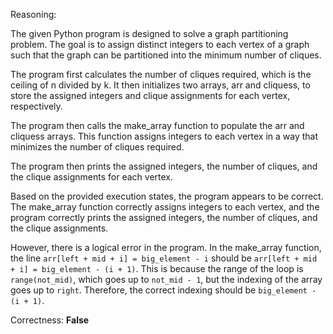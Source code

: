 Reasoning:

The given Python program is designed to solve a graph partitioning problem. The goal is to assign distinct integers to each vertex of a graph such that the graph can be partitioned into the minimum number of cliques.

The program first calculates the number of cliques required, which is the ceiling of n divided by k. It then initializes two arrays, arr and cliquess, to store the assigned integers and clique assignments for each vertex, respectively.

The program then calls the make_array function to populate the arr and cliquess arrays. This function assigns integers to each vertex in a way that minimizes the number of cliques required.

The program then prints the assigned integers, the number of cliques, and the clique assignments for each vertex.

Based on the provided execution states, the program appears to be correct. The make_array function correctly assigns integers to each vertex, and the program correctly prints the assigned integers, the number of cliques, and the clique assignments.

However, there is a logical error in the program. In the make_array function, the line `arr[left + mid + i] = big_element - i` should be `arr[left + mid + i] = big_element - (i + 1)`. This is because the range of the loop is `range(not_mid)`, which goes up to `not_mid - 1`, but the indexing of the array goes up to `right`. Therefore, the correct indexing should be `big_element - (i + 1)`.

Correctness: **False**